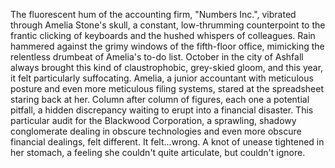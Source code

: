 The fluorescent hum of the accounting firm, "Numbers Inc.", vibrated through Amelia Stone's skull, a constant, low-thrumming counterpoint to the frantic clicking of keyboards and the hushed whispers of colleagues.  Rain hammered against the grimy windows of the fifth-floor office, mimicking the relentless drumbeat of Amelia's to-do list.  October in the city of Ashfall always brought this kind of claustrophobic, grey-skied gloom, and this year, it felt particularly suffocating.  Amelia, a junior accountant with meticulous posture and even more meticulous filing systems, stared at the spreadsheet staring back at her.  Column after column of figures, each one a potential pitfall, a hidden discrepancy waiting to erupt into a financial disaster.  This particular audit for the Blackwood Corporation, a sprawling, shadowy conglomerate dealing in obscure technologies and even more obscure financial dealings, felt different.  It felt...wrong.  A knot of unease tightened in her stomach, a feeling she couldn't quite articulate, but couldn't ignore.
